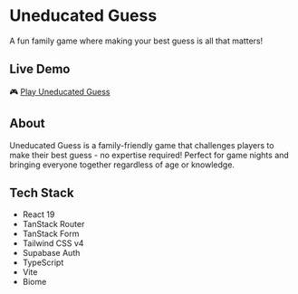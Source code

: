 # Uneducated Guess

A fun family game where making your best guess is all that matters!

## Live Demo

🎮 [Play Uneducated Guess](https://aimekram.github.io/uneducated-guess/)

## About

Uneducated Guess is a family-friendly game that challenges players to make their best guess - no expertise required! Perfect for game nights and bringing everyone together regardless of age or knowledge.

## Tech Stack

- React 19
- TanStack Router
- TanStack Form
- Tailwind CSS v4
- Supabase Auth
- TypeScript
- Vite
- Biome
